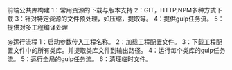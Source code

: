 前端公共库构建
1：常用资源的下载与版本支持
2：GIT，HTTP,NPM多种方式下载
3：针对特定资源的文件预处理，如压缩，提取等。
4：提供gulp任务流。
5：提供对多工程编译处理

@运行流程
1：启动参数传入工程名称。
2：加载工程配置文件。
3：下载工程配置文件中的所有类库。并提取类库文件到输出路径。
4：运行每个类库的gulp任务流。
5：运行全局的gulp任务流。
6：清理临时文件。